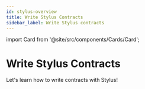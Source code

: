 ```yaml
---
id: stylus-overview
title: Write Stylus Contracts
sidebar_label: Write Stylus contracts
---
```


import Card from '@site/src/components/Cards/Card';

# Write Stylus Contracts

Let's learn how to write contracts with Stylus!

<div
  style={{
    display: 'grid',
    gridTemplateColumns: 'repeat(auto-fit, minmax(300px, 1fr))',
    gap: '20px',
  }}
>
  <Card
    title="A gentle introduction"
    description="Start with the basics of Stylus contracts."
    href="/stylus/stylus-gentle-introduction"
    target="_blank"
  />
  <Card
    title="Quickstart (Rust)"
    description="Get started quickly with Rust."
    href="/stylus/stylus-quickstart"
    target="_blank"
  />
  <Card
    title="Testnet"
    description="Explore the testnet environment."
    href="/stylus/reference/testnet-information"
    target="_blank"
  />
  <Card
    title="Stylus by example"
    description="Learn Stylus through examples."
    href="https://stylus-by-example.org"
    target="_blank"
  />
  <Card
    title="Stylus Rust SDK"
    description="Dive into the Stylus Rust SDK."
    href="/stylus/reference/rust-sdk-guide"
    target="_blank"
  />
  <Card
    title="Gas, ink and caching"
    description="Learn about gas, ink, and caching strategies."
    href="/stylus/concepts/stylus-gas"
    target="_blank"
  />
  <Card
    title="CLI tools (cargo-stylus)"
    description="Master the CLI tools for Stylus."
    href="/stylus/cli-tools-overview"
    target="_blank"
  />
  <Card
    title="Run a Stylus dev node"
    description="Set up and run a development node."
    href="/run-arbitrum-node/run-local-dev-node"
    target="_blank"
  />
  <Card
    title="Other supported languages"
    description="Explore other languages supported by Stylus."
    href="/stylus/reference/stylus-sdk"
    target="_blank"
  />
  <Card
    title="Troubleshooting"
    description="Find solutions to common issues."
    href="/stylus/troubleshooting-building-stylus"
    target="_blank"
  />
  <Card
    title="Source code repository"
    description="Check out the source code."
    href="https://github.com/OffchainLabs/stylus"
    target="_blank"
  />
  <Card
    title="Public preview"
    description="View the public preview of Stylus."
    href="/stylus/concepts/public-preview-expectations"
    target="_blank"
  />
</div>

